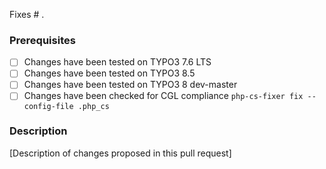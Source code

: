 Fixes # .

### Prerequisites

* [ ] Changes have been tested on TYPO3 7.6 LTS
* [ ] Changes have been tested on TYPO3 8.5
* [ ] Changes have been tested on TYPO3 8 dev-master
* [ ] Changes have been checked for CGL compliance `php-cs-fixer fix --config-file .php_cs`

### Description

[Description of changes proposed in this pull request]
